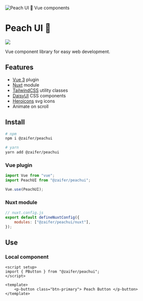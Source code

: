 ![Peach UI 🍑 Vue components](https://bafybeiffasj4wb7sgua5yaincmysw2j4hld6r36yabhuhffouh2uimta6q.ipfs.w3s.link/peachui01.jpg "Peach UI 🍑")

# Peach UI 🍑

<a href="https://opensource.org/licenses/MIT"><img src="https://img.shields.io/npm/l/buefy.svg?logo=github" /></a>

Vue component library for easy web development.

## Features

-   [Vue 3](https://vuejs.org/) plugin
-   [Nuxt](https://nuxtjs.org/) module
-   [TailwindCSS](https://tailwindcss.com/) utility classes
-   [DaisyUI](https://daisyui.com/) CSS components
-   [Heroicons](https://heroicons.dev) svg icons
-   Animate on scroll

## Install

```bash
# npm
npm i @zaifer/peachui

# yarn
yarn add @zaifer/peachui
```

### Vue plugin

```js
import Vue from "vue";
import PeachUI from "@zaifer/peachui";

Vue.use(PeachUI);
```

### Nuxt module

```js
// nuxt.config.js
export default defineNuxtConfig({
    modules: ["@zaifer/peachui/nuxt"],
});
```

## Use

### Local component

```vue
<script setup>
import { PButton } from "@zaifer/peachui";
</script>

<template>
    <p-button class="btn-primary"> Peach Button </p-button>
</template>
```